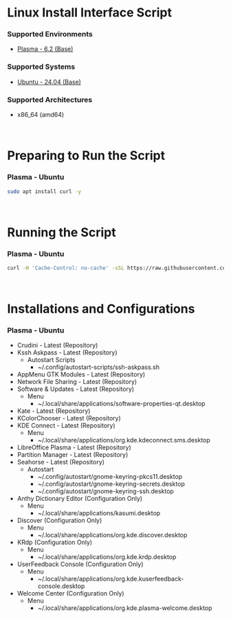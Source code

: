 # Linux Install Interface Script

### Supported Environments
- [Plasma - 6.2 (Base)](https://kde.org/plasma-desktop/)

### Supported Systems
- [Ubuntu - 24.04 (Base)](https://ubuntu.com/download)

### Supported Architectures
- x86_64 (amd64)

<br/>

# Preparing to Run the Script

### Plasma - Ubuntu
```bash
sudo apt install curl -y
```

<br/>

# Running the Script

### Plasma - Ubuntu
```bash
curl -H 'Cache-Control: no-cache' -sSL https://raw.githubusercontent.com/daniloancilotto/linux-install-interface-script/master/plasma-ubuntu.sh | bash
```

<br/>

# Installations and Configurations

### Plasma - Ubuntu
- Crudini - Latest (Repository)
- Kssh Askpass - Latest (Repository)
  - Autostart Scripts
    - ~/.config/autostart-scripts/ssh-askpass.sh
- AppMenu GTK Modules - Latest (Repository)
- Network File Sharing - Latest (Repository)
- Software & Updates - Latest (Repository)
  - Menu
    - ~/.local/share/applications/software-properties-qt.desktop
- Kate - Latest (Repository)
- KColorChooser - Latest (Repository)
- KDE Connect - Latest (Repository)
  - Menu
    - ~/.local/share/applications/org.kde.kdeconnect.sms.desktop
- LibreOffice Plasma - Latest (Repository)
- Partition Manager - Latest (Repository)
- Seahorse - Latest (Repository)
  - Autostart
    - ~/.config/autostart/gnome-keyring-pkcs11.desktop
    - ~/.config/autostart/gnome-keyring-secrets.desktop
    - ~/.config/autostart/gnome-keyring-ssh.desktop
- Anthy Dictionary Editor (Configuration Only)
  - Menu
    - ~/.local/share/applications/kasumi.desktop
- Discover (Configuration Only)
  - Menu
    - ~/.local/share/applications/org.kde.discover.desktop
- KRdp (Configuration Only)
  - Menu
    - ~/.local/share/applications/org.kde.krdp.desktop
- UserFeedback Console (Configuration Only)
  - Menu
    - ~/.local/share/applications/org.kde.kuserfeedback-console.desktop
- Welcome Center (Configuration Only)
  - Menu
    - ~/.local/share/applications/org.kde.plasma-welcome.desktop